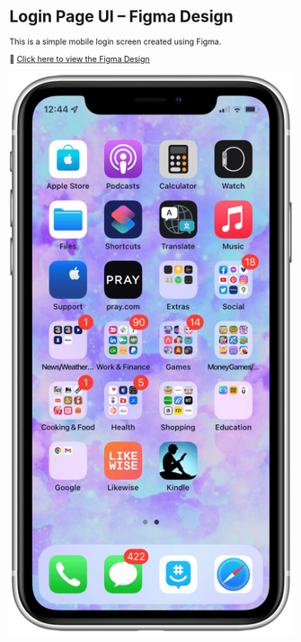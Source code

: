 # Login Page UI – Figma Design

This is a simple mobile login screen created using Figma.

🔗 [Click here to view the Figma Design](https://www.figma.com/design/xZtQjN4CbgQyId58l7ZOGA/Untitled?node-id=2-86&t=KEBq1iG0oq7j2v6N-1)

![Preview](preview-image.png)
